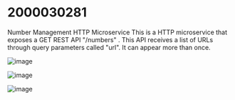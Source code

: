 # 2000030281
Number Management HTTP Microservice
This is a HTTP microservice that exposes a GET REST API "/numbers"
. This API receives a list of URLs through query parameters called "url". 
It can appear more than once.



![image](https://user-images.githubusercontent.com/96164833/235309271-a4716550-c5f9-4615-b16d-689e9d5ba9c0.png)

![image](https://user-images.githubusercontent.com/96164833/235309319-2d329c14-cd14-486b-bf42-56aeda3c122c.png)


![image](https://user-images.githubusercontent.com/96164833/235309484-86456626-5861-4adf-9e91-4cb93d2e31a1.png)
